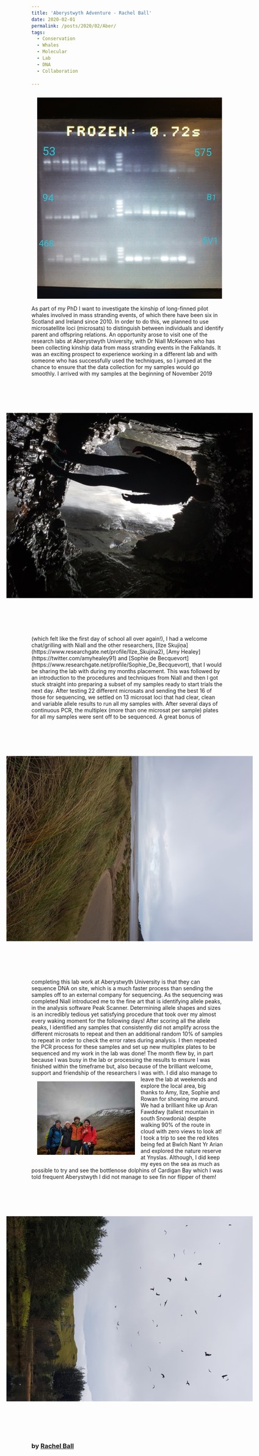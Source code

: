 ```yaml
---
title: 'Aberystwyth Adventure - Rachel Ball'
date: 2020-02-01
permalink: /posts/2020/02/Aber/
tags:
  - Conservation
  - Whales
  - Molecular
  - Lab
  - DNA
  - Collaboration

---
```


<p style = "float: right;"><img src="/images/Microsat_Loci.jpg" alt="Microsat Loci" hspace = "15" ></p>
As part of my PhD I want to investigate the kinship of long-finned pilot whales involved in mass stranding events, of which there have been six in Scotland and Ireland since 2010. In order to do this, we planned to use microsatellite loci (microsats) to distinguish between individuals and identify parent and offspring relations. An opportunity arose to visit one of the research labs at Aberystwyth University, with Dr Niall McKeown who has been collecting kinship data from mass stranding events in the Falklands. It was an exciting prospect to experience working in a different lab and with someone who has successfully used the techniques, so I jumped at the chance to ensure that the data collection for my samples would go smoothly. 

<p style = "float: left;"><img src="/images/Me_in_a_Cave_with_a_Waterfall.jpg" alt="Rachel in a cave" hspace = "15" style="transform:rotate(90deg);"></p>
I arrived with my samples at the beginning of November 2019 (which felt like the first day of school all over again!), I had a welcome chat/grilling with Niall and the other researchers, [Ilze Skujiņa](https://www.researchgate.net/profile/Ilze_Skujina2), [Amy Healey](https://twitter.com/amyhealey91) and [Sophie de Becquevort](https://www.researchgate.net/profile/Sophie_De_Becquevort), that I would be sharing the lab with during my months placement. This was followed by an introduction to the procedures and techniques from Niall and then I got stuck straight into preparing a subset of my samples ready to start trials the next day. After testing 22 different microsats and sending the best 16 of those for sequencing, we settled on 13 microsat loci that had clear, clean and variable allele results to run all my samples with. After several days of continuous PCR, the multiplex (more than one microsat per sample) plates for all my samples were sent off to be sequenced. 

<p style = "float: right;"><img src="/images/Ynyslas.jpg" alt="Ynyslas" hspace = "15" style="transform:rotate(90deg);"></p>
A great bonus of completing this lab work at Aberystwyth University is that they can sequence DNA on site, which is a much faster process than sending the samples off to an external company for sequencing. As the sequencing was completed Niall introduced me to the fine art that is identifying allele peaks, in the analysis software Peak Scanner. Determining allele shapes and sizes is an incredibly tedious yet satisfying procedure that took over my almost every waking moment for the following days! After scoring all the allele peaks, I identified any samples that consistently did not amplify across the different microsats to repeat and then an additional random 10% of samples to repeat in order to check the error rates during analysis. I then repeated the PCR process for these samples and set up new multiplex plates to be sequenced and my work in the lab was done! The month flew by, in part because I was busy in the lab or processing the results to ensure I was finished within the timeframe but, also because of the brilliant welcome, support and friendship of the researchers I was with. 

<p style = "float: left;"><img src="/images/Aran_Fawddwy_in_the_Cloud.jpg" alt="Aran Fawddwy in the cloud" hspace = "15"></p>
I did also manage to leave the lab at weekends and explore the local area, big thanks to Amy, Ilze, Sophie and Rowan for showing me around. We had a brilliant hike up Aran Fawddwy (tallest mountain in south Snowdonia) despite walking 90% of the route in cloud with zero views to look at! I took a trip to see the red kites being fed at Bwlch Nant Yr Arian and explored the nature reserve at Ynyslas. Although, I did keep my eyes on the sea as much as possible to try and see the bottlenose dolphins of Cardigan Bay which I was told frequent Aberystwyth I did not manage to see fin nor flipper of them!
<p><img src="/images/Red_Kites.jpg" alt="Red Kites" hspace = "15" style="transform:rotate(90deg);"></p>

### by [Rachel Ball](https://chesterconsbio.github.io/_pages/rball.html)
